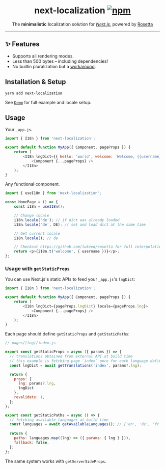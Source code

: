 <h1 align="center">
	next-localization
	<a href="https://www.npmjs.org/package/next-localization"><img src="https://img.shields.io/npm/v/next-localization.svg?style=flat" alt="npm"></a>
</h1>
<p align="center">The <strong>minimalistic</strong> localization solution for <em><a href="https://github.com/vercel/next.js">Next.js</a></em>, powered by <a href="https://github.com/lukeed/rosetta">Rosetta</a></p>

---

## ✨ Features <a name="features"></a>

-   Supports all rendering modes.
-   Less than 500 bytes – including dependencies!
-   No builtin pluralization but a [workaround](https://github.com/lukeed/rosetta/issues/4).

## Installation & Setup <a name="setup"></a> <a name="installation"></a>

```
yarn add next-localization
```

See [`Demo`](./example) for full example and locale setup.

## Usage

Your `_app.js`.

```js
import { I18n } from 'next-localization';

export default function MyApp({ Component, pageProps }) {
    return (
        <I18n lngDict={{ hello: 'world', welcome: 'Welcome, {{username}}!' }} locale={'en'}>
            <Component {...pageProps} />
        </I18n>
    );
}
```

Any functional component.

```js
import { useI18n } from 'next-localization';

const HomePage = () => {
    const i18n = useI18n();

    // Change locale
    i18n.locale('de'); // if dict was already loaded
    i18n.locale('de', DE); // set and load dict at the same time

    // Get current locale
    i18n.locale(); // de

    // Checkout https://github.com/lukeed/rosetta for full interpolation support
    return <p>{i18n.t('welcome', { username })}</p>;
};
```

### Usage with `getStaticProps`

You can use Next.js's static APIs to feed your `_app.js`'s `lngDict`:

```js
import { I18n } from 'next-localization';

export default function MyApp({ Component, pageProps }) {
    return (
        <I18n lngDict={pageProps.lngDict} locale={pageProps.lng}>
            <Component {...pageProps} />
        </I18n>
    );
}
```

Each page should define `getStaticProps` and `getStaticPaths`:

```js
// pages/[lng]/index.js

export const getStaticProps = async ({ params }) => {
  // translations obtained from external API at build time
  // this example is fetching page `index` once for each language defined in `params.lng`
  const lngDict = await getTranslations('index', params?.lng);

  return {
    props: {
      lng: params?.lng,
      lngDict
    },
    revalidate: 1,
  };
};

export const getStaticPaths = async () => {
  // fetching available languages at build time
  const languages = await getAvailableLanguages(); // ['en', 'de', 'fr']
  
  return {
    paths: languages.map((lng) => ({ params: { lng } })),
    fallback: false,
  };
};
```

The same system works with `getServerSideProps`.
